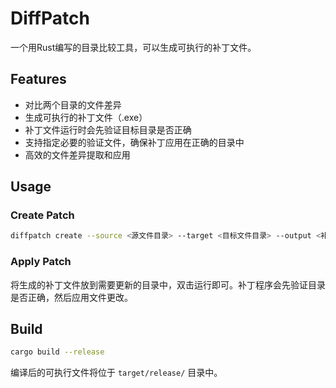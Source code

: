 # DiffPatch

一个用Rust编写的目录比较工具，可以生成可执行的补丁文件。

## Features

- 对比两个目录的文件差异
- 生成可执行的补丁文件（.exe）
- 补丁文件运行时会先验证目标目录是否正确
- 支持指定必要的验证文件，确保补丁应用在正确的目录中
- 高效的文件差异提取和应用

## Usage

### Create Patch

```bash
diffpatch create --source <源文件目录> --target <目标文件目录> --output <补丁文件名> --check-files <验证文件1,验证文件2,...>
```

### Apply Patch

将生成的补丁文件放到需要更新的目录中，双击运行即可。补丁程序会先验证目录是否正确，然后应用文件更改。

## Build

```bash
cargo build --release
```

编译后的可执行文件将位于 `target/release/` 目录中。
